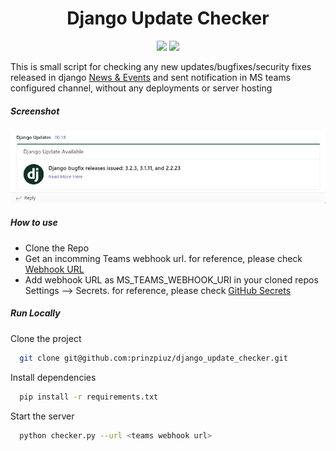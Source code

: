 <h1 align="center" id="heading">Django Update Checker</h1>
<p align="center">
<a href="https://www.gnu.org/licenses/gpl-3.0" alt="License: GPLv3"><img src="https://img.shields.io/badge/License-GPL%20v3-blue.svg"></a>
<img src="https://img.shields.io/github/forks/prinzpiuz/django_update_checker">
</p>

This is small script for checking any new updates/bugfixes/security fixes released in django [News & Events](https://www.djangoproject.com/weblog/) and sent notification in MS teams configured channel, without any deployments or server hosting

##### Screenshot

[<img src="team_screenshot.png">](team_screenshot.png)

##### How to use

- Clone the Repo
- Get an incomming Teams webhook url. for reference, please check [Webhook URL ](https://docs.microsoft.com/en-us/microsoftteams/platform/webhooks-and-connectors/how-to/add-incoming-webhook)
- Add webhook URL as MS_TEAMS_WEBHOOK_URI in your cloned repos Settings --> Secrets. for reference, please check [GitHub Secrets ](https://docs.github.com/en/actions/security-guides/encrypted-secrets#creating-encrypted-secrets-for-a-repository)

##### Run Locally

Clone the project

```bash
  git clone git@github.com:prinzpiuz/django_update_checker.git
```

Install dependencies

```bash
  pip install -r requirements.txt
```

Start the server

```bash
  python checker.py --url <teams webhook url>
```